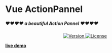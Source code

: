 # Vue ActionPannel

##### ❤❤❤❤ a beautiful Action Pannel ❤❤❤❤

<p align="center">
  <a href="https://www.npmjs.com/package/vue-action-pannel">
		<img src="https://img.shields.io/npm/v/vue-action-pannel.svg" alt="Version">
	</a>
	<!-- <img src="https://img.shields.io/badge/min+gzip-5.8_kB-blue.svg" alt="5.8 kB min+gzip"> -->
  <a href="https://github.com/a62527776a/vue-action-pannel/blob/master/LICENSE"><img
            src="https://img.shields.io/badge/license-MIT-brightgreen.svg" alt="License"></a>
  <br>
</p>

**[live demo](https://dscsdoj.top/public/vue-action-pannel/index.html)**
